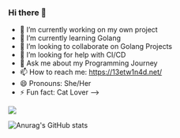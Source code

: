 ### Hi there 👋


- 🔭 I’m currently working on my own project
- 🌱 I’m currently learning Golang
- 👯 I’m looking to collaborate on Golang Projects
- 🤔 I’m looking for help with CI/CD
- 💬 Ask me about my Programming Journey
- 📫 How to reach me: https://13etw1n4d.net/
- 😄 Pronouns: She/Her
- ⚡ Fun fact: Cat Lover
-->

![](https://komarev.com/ghpvc/?username=your-github-13etw1n4d)

![Anurag's GitHub stats](https://github-readme-stats.vercel.app/api?username=13etw1n4d&show_icons=true&theme=transparent)
